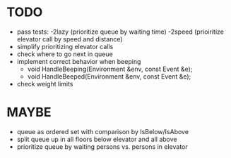 # TODO
- pass tests:
	-2lazy (prioritize queue by waiting time)
	-2speed (prioiritize elevator call by speed and distance)
- simplify prioritizing elevator calls
- check where to go next in queue
- implement correct behavior when beeping
	- void HandleBeeping(Environment &env, const Event &e);
	- void HandleBeeped(Environment &env, const Event &e);
- check weight limits

# MAYBE
- queue as ordered set with comparison by IsBelow/IsAbove
- split queue up in all floors below elevator and all above
- prioritize queue by waiting persons vs. persons in elevator